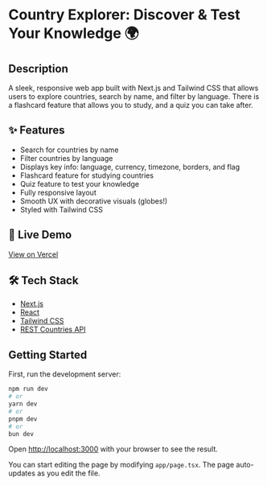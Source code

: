 # Country Explorer: Discover & Test Your Knowledge 🌍

## Description

A sleek, responsive web app built with Next.js and Tailwind CSS that allows users to explore countries, search by name, and filter by language. There is a flashcard feature that allows you to study, and a quiz you can take after. 

## ✨ Features

- Search for countries by name
- Filter countries by language
- Displays key info: language, currency, timezone, borders, and flag
- Flashcard feature for studying countries
- Quiz feature to test your knowledge
- Fully responsive layout
- Smooth UX with decorative visuals (globes!)
- Styled with Tailwind CSS

## 🚀 Live Demo

[View on Vercel](https://your-vercel-url.vercel.app)

## 🛠️ Tech Stack

- [Next.js](https://nextjs.org/)
- [React](https://reactjs.org/)
- [Tailwind CSS](https://tailwindcss.com/)
- [REST Countries API](https://restcountries.com/)

## Getting Started

First, run the development server:

```bash
npm run dev
# or
yarn dev
# or
pnpm dev
# or
bun dev
```

Open [http://localhost:3000](http://localhost:3000) with your browser to see the result.

You can start editing the page by modifying `app/page.tsx`. The page auto-updates as you edit the file.

